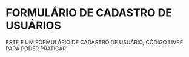 # FORMULÁRIO DE CADASTRO DE USUÁRIOS
ESTE E UM FORMULÁRIO DE CADASTRO DE USUÁRIO, CÓDIGO LIVRE PARA PODER PRATICAR!
